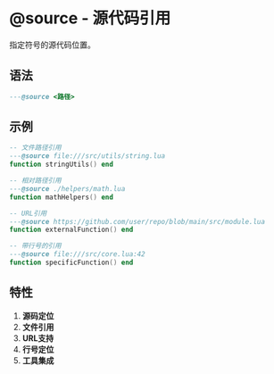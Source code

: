 # @source - 源代码引用

指定符号的源代码位置。

## 语法

```lua
---@source <路径>
```

## 示例

```lua
-- 文件路径引用
---@source file:///src/utils/string.lua
function stringUtils() end

-- 相对路径引用
---@source ./helpers/math.lua
function mathHelpers() end

-- URL引用
---@source https://github.com/user/repo/blob/main/src/module.lua
function externalFunction() end

-- 带行号的引用
---@source file:///src/core.lua:42
function specificFunction() end
```

## 特性

1. **源码定位**
2. **文件引用**
3. **URL支持**
4. **行号定位**
5. **工具集成**
